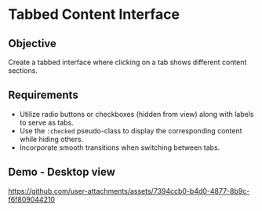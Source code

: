# Tabbed Content Interface

## Objective

Create a tabbed interface where clicking on a tab shows different content sections.

## Requirements

- Utilize radio buttons or checkboxes (hidden from view) along with labels to serve as tabs.
- Use the `:checked` pseudo-class to display the corresponding content while hiding others.
- Incorporate smooth transitions when switching between tabs.

## Demo - Desktop view

https://github.com/user-attachments/assets/7394ccb0-b4d0-4877-8b9c-f6f809044210


